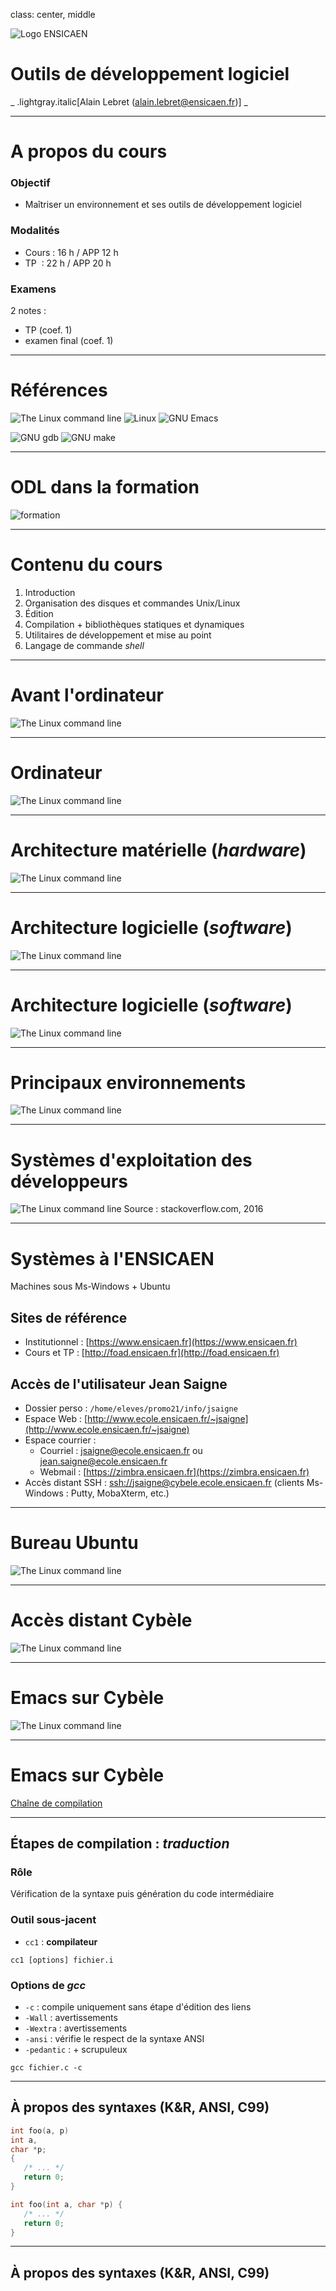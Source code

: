 class: center, middle

![Logo ENSICAEN](figures/logo/ensicaen.svg)
# Outils de développement logiciel
_ .lightgray.italic[Alain Lebret (alain.lebret@ensicaen.fr)] _

<!-- ********************************************************************** -->
---
# A propos du cours
### Objectif
- Maîtriser un environnement et ses outils de développement logiciel

### Modalités
- Cours : 16 h / APP 12 h
- TP    : 22 h / APP 20 h

### Examens
2 notes : 
- TP (coef. 1)
- examen final (coef. 1)

<!-- ********************************************************************** -->
---
# Références

![The Linux command line](figures/a_propos/linux-shell.png)
![Linux](figures/a_propos/linux.png)
![GNU Emacs](figures/a_propos/emacs.png)

![GNU gdb](figures/a_propos/gdb.png)
![GNU make](figures/a_propos/make.png)

<!-- ********************************************************************** -->
---
# ODL dans la formation

![formation](figures/introduction/formation.png)

<!-- ********************************************************************** -->
---
# Contenu du cours
1. Introduction
2. Organisation des disques et commandes Unix/Linux
3. Édition
4. Compilation + bibliothèques statiques et dynamiques
5. Utilitaires de développement et mise au point
6. Langage de commande _shell_

<!-- ********************************************************************** -->
---
# Avant l'ordinateur
![The Linux command line](figures/introduction/machine.png)

<!-- ********************************************************************** -->
---
# Ordinateur
![The Linux command line](figures/introduction/ordinateur.png)

<!-- ********************************************************************** -->
---
# Architecture matérielle (_hardware_)
![The Linux command line](figures/introduction/architecture.png)

<!-- ********************************************************************** -->
---
# Architecture logicielle (_software_)
![The Linux command line](figures/introduction/OS.png)

<!-- ********************************************************************** -->
---
# Architecture logicielle (_software_)
![The Linux command line](figures/introduction/vueEnsembleUNIX.png)
 
<!-- ********************************************************************** -->
---
# Principaux environnements
![The Linux command line](figures/introduction/environnements.png)

<!-- ********************************************************************** -->
---
# Systèmes d'exploitation des développeurs
![The Linux command line](figures/introduction/os_devel_2016.png)
Source : stackoverflow.com, 2016

<!-- ********************************************************************** -->
---
# Systèmes à l'ENSICAEN
Machines sous Ms-Windows + Ubuntu
## Sites de référence
- Institutionnel : [https://www.ensicaen.fr](https://www.ensicaen.fr)
- Cours et TP : [http://foad.ensicaen.fr](http://foad.ensicaen.fr)

## Accès de l'utilisateur Jean Saigne
- Dossier perso : `/home/eleves/promo21/info/jsaigne`
- Espace Web : [http://www.ecole.ensicaen.fr/~jsaigne](http://www.ecole.ensicaen.fr/~jsaigne)
- Espace courrier : 
   - Courriel : jsaigne@ecole.ensicaen.fr ou jean.saigne@ecole.ensicaen.fr
   - Webmail : [https://zimbra.ensicaen.fr](https://zimbra.ensicaen.fr)       
- Accès distant SSH : [ssh://jsaigne@cybele.ecole.ensicaen.fr](ssh://jsaigne@cybele.ecole.ensicaen.fr)
  (clients Ms-Windows : Putty, MobaXterm, etc.)

<!-- ********************************************************************** -->
---
# Bureau Ubuntu
![The Linux command line](figures/introduction/bureau_ubuntu.png)

<!-- ********************************************************************** -->
---
# Accès distant Cybèle
![The Linux command line](figures/introduction/cybele.png)

<!-- ********************************************************************** -->
---
# Emacs sur Cybèle
![The Linux command line](figures/introduction/emacs_cybele.png)

<!-- ********************************************************************** -->
---
# Emacs sur Cybèle
[Chaîne de compilation](./sections/compilation.html)

<!-- ********************************************************************** -->
---
##  Étapes de compilation : *traduction*
### Rôle
Vérification de la syntaxe puis génération du code intermédiaire

### Outil sous-jacent 

- ``` cc1 ``` : **compilateur**

``` {frame="single"}
cc1 [options] fichier.i
```

### Options de *gcc*

- `-c` : compile uniquement sans étape d'édition des liens
- `-Wall` : avertissements
- `-Wextra` : avertissements 
- `-ansi` : vérifie le respect de la syntaxe ANSI
- `-pedantic` : + scrupuleux


```  {frame="single"}
gcc fichier.c -c
```

<!-- ********************************************************************** -->
---
## À propos des syntaxes (K&R, ANSI, C99)
```c
int foo(a, p)
int a,
char *p;
{
   /* ... */
   return 0;
}
```

```c
int foo(int a, char *p) {
   /* ... */
   return 0;
}
```

<!-- ********************************************************************** -->
---
## À propos des syntaxes (K&R, ANSI, C99)
